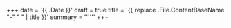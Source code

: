 +++
date = '{{ .Date }}'
draft = true
title = '{{ replace .File.ContentBaseName "-" " " | title }}'
summary = ''''''
+++

